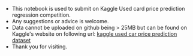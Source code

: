 * This notebook is used to submit on Kaggle Used card price prediction regression competition.  
* Any suggestions or advice is welcome.
* Data cannot be uploaded on github being > 25MB but can be found on Kaggle's website on following url:
  [kaggle used car price prediction dataset](https://www.kaggle.com/competitions/playground-series-s4e9/data)
* Thank you for visiting.
